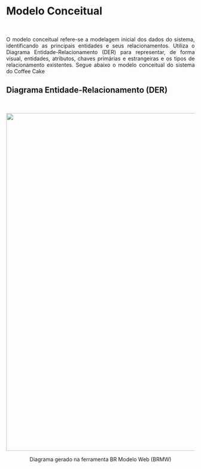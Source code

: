 #  Modelo Conceitual

<br>

<p align="justify">O modelo conceitual refere-se a modelagem inicial dos dados do sistema, identificando as principais entidades e seus relacionamentos. Utiliza o Diagrama Entidade-Relacionamento (DER) para representar, de forma visual, entidades, atributos, chaves primárias e estrangeiras e os tipos de relacionamento existentes. Segue abaixo o modelo conceitual do sistema do Coffee Cake


## Diagrama Entidade-Relacionamento (DER)

<br>

<p align="center"> <img src="https://github.com/hisokarenn/Coffee_Cake_BD/blob/9879b32162a3b994750ac320aadd7bf199650238/Projeto_de_Software_Simplificado/Imagens/Modelo%20Conceitual.png" alt="" width="900" /></p>

<p align="center"> Diagrama gerado na ferramenta BR Modelo Web (BRMW)

<br>
